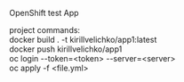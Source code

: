 OpenShift test App  

project commands:  
docker build . -t kirillvelichko/app1:latest  
docker push kirillvelichko/app1  
oc login --token=\<token> --server=\<server>  
oc apply -f <file.yml>  
